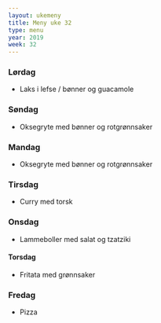 ```yaml
---
layout: ukemeny
title: Meny uke 32
type: menu
year: 2019
week: 32
---
```


### Lørdag

- Laks i lefse / bønner og guacamole

### Søndag

- Oksegryte med bønner og rotgrønnsaker

### Mandag

- Oksegryte med bønner og rotgrønnsaker

### Tirsdag

- Curry med torsk

### Onsdag

- Lammeboller med salat og tzatziki

#### Torsdag

- Fritata med grønnsaker

### Fredag

- Pizza
